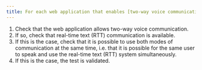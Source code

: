 ```yaml
---
title: For each web application that enables [two-way voice communication](#two-way-voice-communication-web-application) and [real-time text](#real-time-text-communication-rtt), can both modes be used simultaneously?
---
```


1. Check that the web application allows two-way voice communication.
2. If so, check that real-time text (RTT) communication is available.
3. If this is the case, check that it is possible to use both modes of communication at the same time, i.e. that it is possible for the same user to speak and use the real-time text (RTT) system simultaneously.
4. If this is the case, the test is validated.
